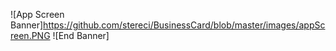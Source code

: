 ![App Screen Banner]https://github.com/stereci/BusinessCard/blob/master/images/appScreen.PNG
![End Banner]